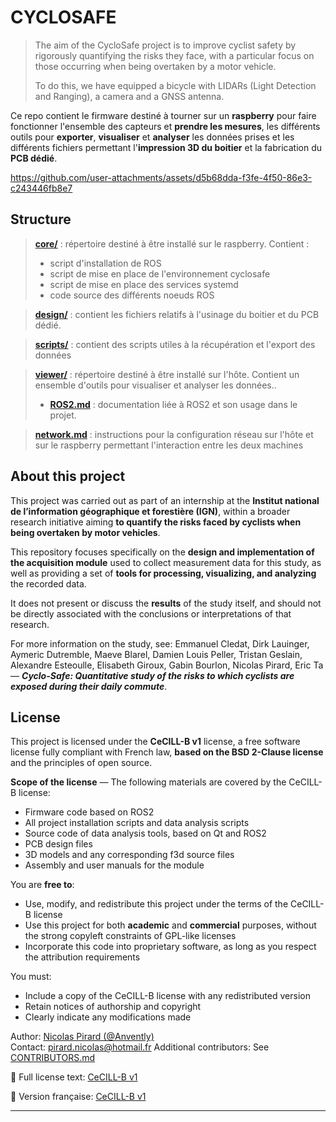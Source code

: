 # CYCLOSAFE

> The aim of the CycloSafe project is to improve cyclist safety by rigorously quantifying the risks they face, with a particular focus on those occurring when being overtaken by a motor vehicle.
> 
> To do this, we have equipped a bicycle with LIDARs (Light Detection and Ranging), a camera and a GNSS antenna.

Ce repo contient le firmware destiné à tourner sur un **raspberry** pour faire fonctionner l'ensemble des capteurs et **prendre les mesures**, les différents outils pour **exporter**, **visualiser** et **analyser** les données prises et les différents fichiers permettant l'**impression 3D du boitier** et la fabrication du **PCB dédié**.

https://github.com/user-attachments/assets/d5b68dda-f3fe-4f50-86e3-c243446fb8e7

## Structure

> [**core/**](core/README.md) : répertoire destiné à être installé sur le raspberry. Contient :
> 	- script d'installation de ROS
> 	- script de mise en place de l'environnement cyclosafe
> 	- script de mise en place des services systemd
> 	- code source des différents noeuds ROS

> [**design/**](design/README.md) : contient les fichiers relatifs à l'usinage du boitier et du PCB dédié.

> [**scripts/**](scripts/README.md) : contient des scripts utiles à la récupération et l'export des données

> [**viewer/**](viewer/README.md) : répertoire destiné à être installé sur l'hôte. Contient un ensemble d'outils pour visualiser et analyser les données..
> - [**ROS2.md**](viewer/ROS2.md) : documentation liée à ROS2 et son usage dans le projet.

> [**network.md**](network.md) : instructions pour la configuration réseau sur l'hôte et sur le raspberry permettant l'interaction entre les deux machines


## About this project

This project was carried out as part of an internship at the **Institut national de l’information géographique et forestière (IGN)**, within a broader research initiative aiming **to quantify the risks faced by cyclists when being overtaken by motor vehicles**.

This repository focuses specifically on the **design and implementation of the acquisition module** used to collect measurement data for this study, as well as providing a set of **tools for processing, visualizing, and analyzing** the recorded data.

It does not present or discuss the **results** of the study itself, and should not be directly associated with the conclusions or interpretations of that research.

For more information on the study, see:
Emmanuel Cledat, Dirk Lauinger, Aymeric Dutremble, Maeve Blarel, Damien Louis Peller, Tristan Geslain, Alexandre Esteoulle, Elisabeth Giroux, Gabin Bourlon, Nicolas Pirard, Eric Ta — ***Cyclo-Safe: Quantitative study of the risks to which cyclists are exposed during their daily commute***.

## License

This project is licensed under the **CeCILL-B v1** license, a free software license fully compliant with French law, **based on the BSD 2-Clause license** and the principles of open source.

**Scope of the license** — The following materials are covered by the CeCILL-B license:
- Firmware code based on ROS2
- All project installation scripts and data analysis scripts
- Source code of data analysis tools, based on Qt and ROS2
- PCB design files
- 3D models and any corresponding f3d source files
- Assembly and user manuals for the module

You are **free to**:
- Use, modify, and redistribute this project under the terms of the CeCILL-B license
- Use this project for both **academic** and **commercial** purposes, without the strong copyleft constraints of GPL-like licenses
- Incorporate this code into proprietary software, as long as you respect the attribution requirements

You must:
- Include a copy of the CeCILL-B license with any redistributed version
- Retain notices of authorship and copyright
- Clearly indicate any modifications made

Author: [Nicolas Pirard (@Anvently)](https://github.com/Anvently)  
Contact: [pirard.nicolas@hotmail.fr](mailto:pirard.nicolas@hotmail.fr)
Additional contributors: See [CONTRIBUTORS.md](./CONTRIBUTORS.md)

📄 Full license text: [CeCILL-B v1](http://www.cecill.info/licences/Licence_CeCILL-B_V1-en.html)  

📄 Version française: [CeCILL-B v1](https://cecill.info/licences/Licence_CeCILL-B_V1-fr.html)  

---

